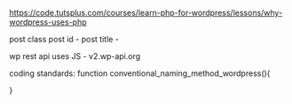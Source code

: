 https://code.tutsplus.com/courses/learn-php-for-wordpress/lessons/why-wordpress-uses-php


post class <?php post_class(); ?>
post id - <? php the_ID(); ?>
post title - <? php the_title(); ?>

wp rest api uses JS - v2.wp-api.org

coding standards:
function conventional_naming_method_wordpress(){

}
